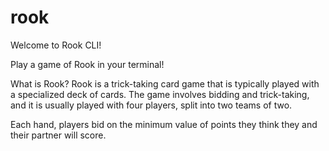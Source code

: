 # rook
Welcome to Rook CLI!

Play a game of Rook in your terminal!

What is Rook?
Rook is a trick-taking card game that is typically played with a specialized deck of cards. The game involves bidding and trick-taking, and it is usually played with four players, split into two teams of two.

Each hand, players bid on the minimum value of points they think they and their partner will score.